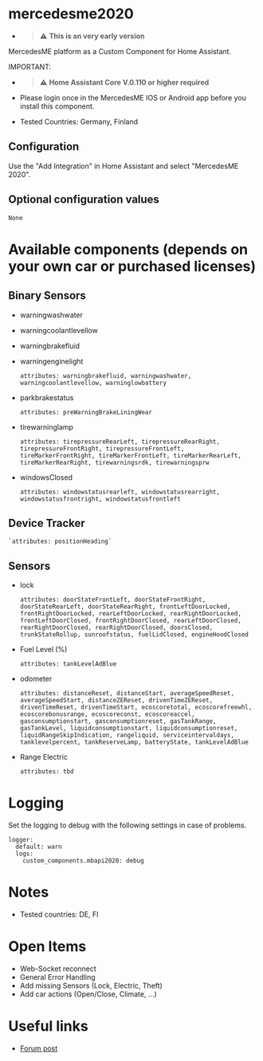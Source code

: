 # mercedesme2020

* > :warning: **This is an very early version**


MercedesME platform as a Custom Component for Home Assistant.

IMPORTANT:

* > :warning: **Home Assistant Core V.0.110 or higher required**

* Please login once in the MercedesME IOS or Android app before you install this component.

* Tested Countries: Germany, Finland

## Configuration

Use the "Add Integration" in Home Assistant and select "MercedesME 2020".

## Optional configuration values

```
None

```

# Available components (depends on your own car or purchased licenses)


## Binary Sensors

* warningwashwater
  
* warningcoolantlevellow
  
* warningbrakefluid

* warningenginelight

    `attributes: warningbrakefluid, warningwashwater, warningcoolantlevellow, warninglowbattery`

* parkbrakestatus

    `attributes: preWarningBrakeLiningWear`

* tirewarninglamp

    `attributes: tirepressureRearLeft, tirepressureRearRight, tirepressureFrontRight, tirepressureFrontLeft, tireMarkerFrontRight, tireMarkerFrontLeft,
    tireMarkerRearLeft, tireMarkerRearRight, tirewarningsrdk, tirewarningsprw`

* windowsClosed
  
    `attributes: windowstatusrearleft, windowstatusrearright, windowstatusfrontright, windowstatusfrontleft`


## Device Tracker
  
    `attributes: positionHeading`

## Sensors

* lock

  `attributes: doorStateFrontLeft, doorStateFrontRight, doorStateRearLeft, doorStateRearRight, frontLeftDoorLocked, frontRightDoorLocked, rearLeftDoorLocked, rearRightDoorLocked, frontLeftDoorClosed, frontRightDoorClosed, rearLeftDoorClosed, rearRightDoorClosed, rearRightDoorClosed, doorsClosed, trunkStateRollup, sunroofstatus, fuelLidClosed, engineHoodClosed`

* Fuel Level (%)

  `attributes: tankLevelAdBlue`

* odometer
  
  `attributes: distanceReset, distanceStart, averageSpeedReset, averageSpeedStart, distanceZEReset, drivenTimeZEReset, drivenTimeReset, drivenTimeStart, ecoscoretotal, ecoscorefreewhl, ecoscorebonusrange, ecoscoreconst, ecoscoreaccel, gasconsumptionstart, gasconsumptionreset, gasTankRange, gasTankLevel, liquidconsumptionstart, liquidconsumptionreset, liquidRangeSkipIndication, rangeliquid, serviceintervaldays, tanklevelpercent, tankReserveLamp, batteryState, tankLevelAdBlue`

* Range Electric

  `attributes: tbd`


  
# Logging

Set the logging to debug with the following settings in case of problems.

```
logger:
  default: warn
  logs:
    custom_components.mbapi2020: debug
```

# Notes

* Tested countries: DE, FI

# Open Items
* Web-Socket reconnect
* General Error Handling
* Add missing Sensors (Lock, Electric, Theft)
* Add car actions (Open/Close, Climate, ...)

# Useful links

* [Forum post](https://community.home-assistant.io/t/mercedes-me-component/41911/520)
